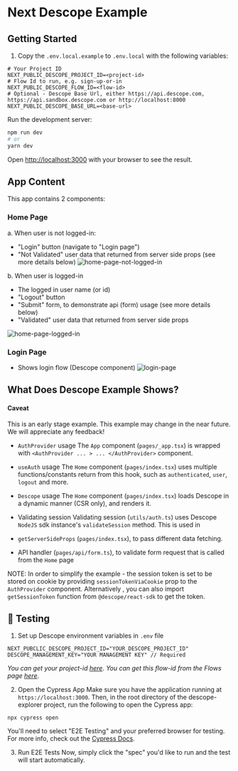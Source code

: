 # Next Descope Example

## Getting Started

1. Copy the `.env.local.example` to `.env.local` with the following variables:

```env
# Your Project ID
NEXT_PUBLIC_DESCOPE_PROJECT_ID=<project-id>
# Flow Id to run, e.g. sign-up-or-in
NEXT_PUBLIC_DESCOPE_FLOW_ID=<flow-id>
# Optional - Descope Base Url, either https://api.descope.com, https://api.sandbox.descope.com or http://localhost:8000
NEXT_PUBLIC_DESCOPE_BASE_URL=<base-url>
```

Run the development server:

```bash
npm run dev
# or
yarn dev
```

Open [http://localhost:3000](http://localhost:3000) with your browser to see the result.

## App Content

This app contains 2 components:

### Home Page

a. When user is not logged-in:

- "Login" button (navigate to "Login page")
- "Not Validated" user data that returned from server side props (see more details below)
  ![home-page-not-logged-in](https://user-images.githubusercontent.com/10514677/206518925-16465344-f77d-4166-a0a5-22f9eea40438.png)

b. When user is logged-in

- The logged in user name (or id)
- "Logout" button
- "Submit" form, to demonstrate api (form) usage (see more details below)
- "Validated" user data that returned from server side props

![home-page-logged-in](https://user-images.githubusercontent.com/10514677/206575364-c574147b-18b0-4d0c-b6a6-af56c4ab7673.png)

### Login Page

- Shows login flow (Descope component)
  ![login-page](https://user-images.githubusercontent.com/10514677/206518915-609865ce-196b-41be-9670-47278a72bd10.png)

## What Does Descope Example Shows?

#### Caveat

This is an early stage example. This example may change in the near future. We will appreciate any feedback!

- `AuthProvider` usage
  The `App` component (`pages/_app.tsx`) is wrapped with `<AuthProvider ... > ... </AuthProvider>` component.

- `useAuth` usage
  The `Home` component (`pages/index.tsx`) uses multiple functions/constants return from this hook, such as `authenticated`, `user`, `logout` and more.

- `Descope` usage
  The `Home` component (`pages/index.tsx`) loads Descope in a dynamic manner (CSR only), and renders it.

- Validating session
  Validating session (`utils/auth.ts`) uses Descope `NodeJS` sdk instance's `validateSession` method.
  This is used in
- `getServerSideProps` (`pages/index.tsx`), to pass different data fetching.
- API handler (`pages/api/form.ts`), to validate form request that is called from the `Home` page

NOTE: In order to simplify the example - the session token is set to be stored on cookie by providing `sessionTokenViaCookie` prop to the `AuthProvider` component. Alternatively , you can also import `getSessionToken` function from `@descope/react-sdk` to get the token.

## 🧪 Testing

1. Set up Descope environment variables in `.env` file

```
NEXT_PUBCLIC_DESCOPE_PROJECT_ID="YOUR_DESCOPE_PROJECT_ID"
DESCOPE_MANAGEMENT_KEY="YOUR MANAGEMENT KEY" // Required
```

_You can get your project-id [here](https://app.descope.com/settings/project)_.
_You can get this flow-id from the Flows page [here](https://app.descope.com/flows)_.

2. Open the Cypress App
   Make sure you have the application running at `https://localhost:3000`. Then, in the root directory of the descope-explorer project, run the following to open the Cypress app:

```
npx cypress open
```

You'll need to select "E2E Testing" and your preferred browser for testing. For more info, check out the [Cypress Docs](https://docs.cypress.io/guides/getting-started/opening-the-app).

3. Run E2E Tests
   Now, simply click the "spec" you'd like to run and the test will start automatically.
